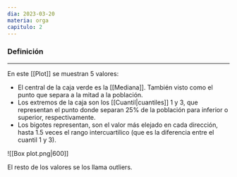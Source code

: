 ```yaml
---
dia: 2023-03-20
materia: orga
capitulo: 2
---
```

### Definición
---
En este [[Plot]] se muestran 5 valores:
- El central de la caja verde es la [[Mediana]]. También visto como el punto que separa a la mitad a la población.
- Los extremos de la caja son los [[Cuantil|cuantiles]] 1 y 3, que representan el punto donde separan 25% de la población para inferior o superior, respectivamente.
- Los bigotes representan, son el valor más elejado en cada dirección, hasta 1.5 veces el rango intercuartilico (que es la diferencia entre el cuantil 1 y 3).

![[Box plot.png|600]]

El resto de los valores se los llama outliers.